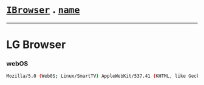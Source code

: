 # [`IBrowser`](/api/main/get-browser.md) . [`name`](../name.md) 

---
# LG Browser

### webOS

```sh
Mozilla/5.0 (Web0S; Linux/SmartTV) AppleWebKit/537.41 (KHTML, like Gecko) Large Screen Safari/537.41 LG Browser/7.00.00(LGE; 47LB680V-ZD; 05.05.90; 1); webOS.TV-2014; LG NetCast.TV-2013 Compatible (LGE, 47LB680V-ZD, wired)
```